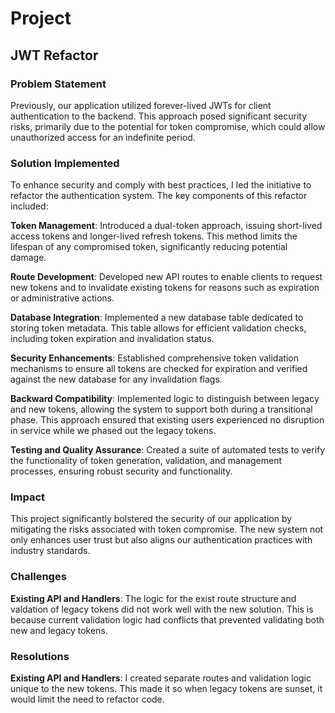 # Project

## JWT Refactor

### Problem Statement

Previously, our application utilized forever-lived JWTs for client authentication to the backend. This approach posed significant security risks, primarily due to the potential for token compromise, which could allow unauthorized access for an indefinite period.

### Solution Implemented

To enhance security and comply with best practices, I led the initiative to refactor the authentication system. The key components of this refactor included:

**Token Management**: Introduced a dual-token approach, issuing short-lived access tokens and longer-lived refresh tokens. This method limits the lifespan of any compromised token, significantly reducing potential damage.

**Route Development**: Developed new API routes to enable clients to request new tokens and to invalidate existing tokens for reasons such as expiration or administrative actions.

**Database Integration**: Implemented a new database table dedicated to storing token metadata. This table allows for efficient validation checks, including token expiration and invalidation status.

**Security Enhancements**: Established comprehensive token validation mechanisms to ensure all tokens are checked for expiration and verified against the new database for any invalidation flags.

**Backward Compatibility**: Implemented logic to distinguish between legacy and new tokens, allowing the system to support both during a transitional phase. This approach ensured that existing users experienced no disruption in service while we phased out the legacy tokens.

**Testing and Quality Assurance**: Created a suite of automated tests to verify the functionality of token generation, validation, and management processes, ensuring robust security and functionality.

### Impact

This project significantly bolstered the security of our application by mitigating the risks associated with token compromise. The new system not only enhances user trust but also aligns our authentication practices with industry standards.

### Challenges 

**Existing API and Handlers**: The logic for the exist route structure and valdation of legacy tokens did not work well with the new solution. This is because current validation logic had conflicts that prevented validating both new and legacy tokens.

### Resolutions

**Existing API and Handlers**: I created separate routes and validation logic unique to the new tokens. This made it so when legacy tokens are sunset, it would limit the need to refactor code. 